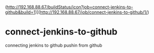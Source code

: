 (http://192.168.88.67/buildStatus/icon?job=connect-jenkins-to-github&build=1)](http://192.168.88.67/job/connect-jenkins-to-github/1/)

# connect-jenkins-to-github
connecting jenkins to github 
pushin from github

